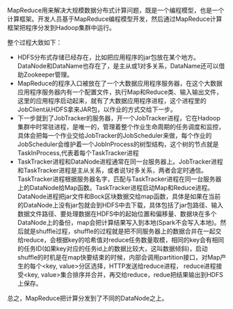 MapReduce用来解决大规模数据分布式计算问题，既是一个编程模型，也是一个计算框架。开发人员基于MapReduce编程模型开发，然后通过MapReduce计算框架把程序分发到Hadoop集群中运行。

整个过程大致如下：

- HDFS分布式存储已经存在，比如把应用程序的jar包放在某个地方。DataNode和DataName也存在了，是主从或1对多关系，DataName还可以借助Zookeeper管理。
- MapReduce的程序入口被放在了一个大数据应用程序服务器，在这个大数据应用程序服务器内有一个配置文件，执行Map和Reduce类、输入输出文件，这里的应用程序启动起来，就有了大数据应用程序进程，这个进程里的JobClient从HDFS拿来JAR包，以作业的方式交给下一步。
- 下一步就到了JobTracker的服务器，开一个JobTracker进程，它在Hadoop集群中时常驻进程，是唯一的，管理着整个作业生命周期的任务调度和监控，具体会把每一个作业交给JobTracker的JobScheduler来做，每个作业的JobScheduler会维护着一个JobInProcess的树型结构，这个树的节点就是TaskInProcess,代表着每个TaskTracker进程
- TaskTracker进程和DataNode进程通常在同一台服务器上。JobTracker进程和TaskTracker进程是主从关系，或者说1对多关系，两者会定时通信。TaskTracker进程根据服务器名字，匹配与TaskTracker进程在同一台服务器上的DataNode给Map函数。TaskTracker进程启动Map和Reduce进程。DataNode进程把jar文件和Bock区块数据交给map函数，具体是如果在当前的DataNode上没有jar包就会到HDFS中去下载，具体包括了jar包路径、输入数据文件路径、要处理数据在HDFS中的起始位置和偏移量、数据块在多个DataNode上的备份，map会把计算结果写入到本地(Spark不会写入本地)。然后就是shuffle过程，shuffle的过程就是把不同服务器上的数据合并在一起交给reduce，会根据key的哈希值对reduce任务数量取模，相同的key会有相同的任务ID(如果key对应的任务id上的数据比较大，这叫数据倾斜)，启动shuffle的时机是在map快要结束的时候，内部会调用partition接口，对Map产生的每个<key, value>分区选择，HTTP发送给reduce进程， reduce进程接受<key, value>集合排序并合并，再交给reduce，redue把结果输出到HDFS上保存。

总之，MapReduce把计算分发到了不同的DataNode之上。